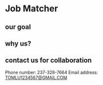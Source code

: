 # Job Matcher

## our goal

## why us?

## contact us for collaboration
Phone number: 237-328-7664
Email address: TOMLU1234567@GMAIL.COM
